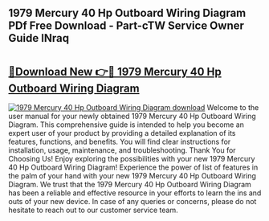 ## 1979 Mercury 40 Hp Outboard Wiring Diagram PDf Free Download - Part-cTW Service Owner Guide lNraq

# <h2><a href="http://dfnu4h.blite.top/?on=1979+Mercury+40+Hp+Outboard+Wiring+Diagram">🔗Download New 👉🔴 1979 Mercury 40 Hp Outboard Wiring Diagram</a></h2>

[![1979 Mercury 40 Hp Outboard Wiring Diagram download](https://i.imgur.com/lujVjoI.png)](http://dfnu4h.blite.top/?on=1979+Mercury+40+Hp+Outboard+Wiring+Diagram)
Welcome to the user manual for your newly obtained 1979 Mercury 40 Hp Outboard Wiring Diagram. This comprehensive guide is intended to help you become an expert user of your product by providing a detailed explanation of its features, functions, and benefits. You will find clear instructions for installation, usage, maintenance, and troubleshooting. Thank You for Choosing Us! Enjoy exploring the possibilities with your new 1979 Mercury 40 Hp Outboard Wiring Diagram! Experience the power of list of features in the palm of your hand with your new 1979 Mercury 40 Hp Outboard Wiring Diagram. We trust that the 1979 Mercury 40 Hp Outboard Wiring Diagram has been a reliable and effective resource in your efforts to learn the ins and outs of your new device. In case of any queries or concerns, please do not hesitate to reach out to our customer service team.
